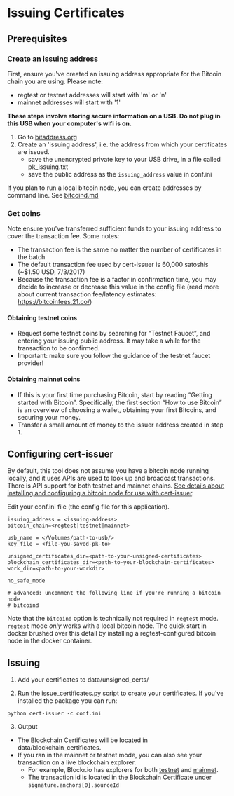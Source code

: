 # Issuing Certificates

## Prerequisites

### Create an issuing address

First, ensure you've created an issuing address appropriate for the Bitcoin chain you are using. Please note:
- regtest or testnet addresses will start with 'm' or 'n'
- mainnet addresses will start with '1'
  
 __These steps involve storing secure information on a USB. Do not plug in this USB when your computer's wifi is on.__

1. Go to [bitaddress.org](http://bitaddress.org)
2. Create an 'issuing address', i.e. the address from which your certificates are issued.
    - save the unencrypted private key to your USB drive, in a file called pk_issuing.txt
    - save the public address as the `issuing_address` value in conf.ini

If you plan to run a local bitcoin node, you can create addresses by command line. See [bitcoind.md](bitcoind.md)
    
### Get coins

Note ensure you've transferred sufficient funds to your issuing address to cover the transaction fee.  Some notes:
- The transaction fee is the same no matter the number of certificates in the batch
- The default transaction fee used by cert-issuer is 60,000 satoshis (~$1.50 USD, 7/3/2017)
- Because the transaction fee is a factor in confirmation time, you may decide to increase or decrease this value in the config file (read more about current transaction fee/latency estimates: https://bitcoinfees.21.co/)

#### Obtaining testnet coins

- Request some testnet coins by searching for “Testnet Faucet”, and entering your issuing public address. It may take a while for the transaction to be confirmed.
- Important: make sure you follow the guidance of the testnet faucet provider!
    
#### Obtaining mainnet coins
- If this is your first time purchasing Bitcoin, start by reading “Getting started with Bitcoin”. Specifically, the first section “How to use Bitcoin” is an overview of choosing a wallet, obtaining your first Bitcoins, and securing your money.
- Transfer a small amount of money to the issuer address created in step 1.

## Configuring cert-issuer

By default, this tool does not assume you have a bitcoin node running locally, and it uses APIs are used to look up and broadcast transactions. There is API support for both testnet and mainnet chains. [See details about installing and configuring a bitcoin node for use with cert-issuer](bitcoind.md).

Edit your conf.ini file (the config file for this application). 

```
issuing_address = <issuing-address>
bitcoin_chain=<regtest|testnet|mainnet>
    
usb_name = </Volumes/path-to-usb/>
key_file = <file-you-saved-pk-to>

unsigned_certificates_dir=<path-to-your-unsigned-certificates>
blockchain_certificates_dir=<path-to-your-blockchain-certificates>
work_dir=<path-to-your-workdir>

no_safe_mode

# advanced: uncomment the following line if you're running a bitcoin node
# bitcoind
```

Note that the `bitcoind` option is technically not required in `regtest` mode. `regtest` mode _only_ works with a local bitcoin node. The quick start in docker brushed over this detail by installing a regtest-configured bitcoin node in the docker container.

## Issuing

1. Add your certificates to data/unsigned_certs/

2. Run the issue_certificates.py script to create your certificates. If you've installed the package
you can run:

```
python cert-issuer -c conf.ini
```

3. Output
  - The Blockchain Certificates will be located in data/blockchain_certificates.
  - If you ran in the mainnet or testnet mode, you can also see your transaction on a live blockchain explorer. 
    - For example, Blockr.io has explorers for both [testnet](https://tbtc.blockr.io/) and [mainnet](https://blockr.io/).
    - The transaction id is located in the Blockchain Certificate under `signature.anchors[0].sourceId`
